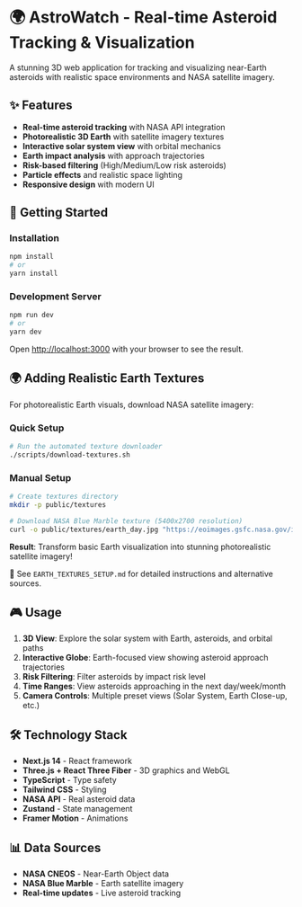 # 🌍 AstroWatch - Real-time Asteroid Tracking & Visualization

A stunning 3D web application for tracking and visualizing near-Earth asteroids with realistic space environments and NASA satellite imagery.

## ✨ Features

- **Real-time asteroid tracking** with NASA API integration
- **Photorealistic 3D Earth** with satellite imagery textures
- **Interactive solar system view** with orbital mechanics
- **Earth impact analysis** with approach trajectories
- **Risk-based filtering** (High/Medium/Low risk asteroids)
- **Particle effects** and realistic space lighting
- **Responsive design** with modern UI

## 🚀 Getting Started

### Installation
```bash
npm install
# or
yarn install
```

### Development Server
```bash
npm run dev
# or
yarn dev
```

Open [http://localhost:3000](http://localhost:3000) with your browser to see the result.

## 🌍 Adding Realistic Earth Textures

For photorealistic Earth visuals, download NASA satellite imagery:

### Quick Setup
```bash
# Run the automated texture downloader
./scripts/download-textures.sh
```

### Manual Setup
```bash
# Create textures directory
mkdir -p public/textures

# Download NASA Blue Marble texture (5400x2700 resolution)
curl -o public/textures/earth_day.jpg "https://eoimages.gsfc.nasa.gov/images/imagerecords/73000/73909/world.topo.bathy.200412.3x5400x2700.jpg"
```

**Result**: Transform basic Earth visualization into stunning photorealistic satellite imagery! 

📝 See `EARTH_TEXTURES_SETUP.md` for detailed instructions and alternative sources.

## 🎮 Usage

1. **3D View**: Explore the solar system with Earth, asteroids, and orbital paths
2. **Interactive Globe**: Earth-focused view showing asteroid approach trajectories  
3. **Risk Filtering**: Filter asteroids by impact risk level
4. **Time Ranges**: View asteroids approaching in the next day/week/month
5. **Camera Controls**: Multiple preset views (Solar System, Earth Close-up, etc.)

## 🛠 Technology Stack

- **Next.js 14** - React framework
- **Three.js + React Three Fiber** - 3D graphics and WebGL
- **TypeScript** - Type safety
- **Tailwind CSS** - Styling
- **NASA API** - Real asteroid data
- **Zustand** - State management
- **Framer Motion** - Animations

## 📊 Data Sources

- **NASA CNEOS** - Near-Earth Object data
- **NASA Blue Marble** - Earth satellite imagery
- **Real-time updates** - Live asteroid tracking